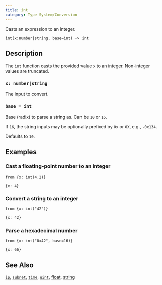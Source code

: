 ```yaml
---
title: int
category: Type System/Conversion
---
```


Casts an expression to an integer.

```tql
int(x:number|string, base=int) -> int
```

## Description

The `int` function casts the provided value `x` to an integer. Non-integer
values are truncated.

### `x: number|string`

The input to convert.

### `base = int`

Base (radix) to parse a string as. Can be `10` or `16`.

If `16`, the string inputs may be optionally prefixed by `0x` or `0X`, e.g.,
`-0x134`.

Defaults to `10`.

## Examples

### Cast a floating-point number to an integer

```tql
from {x: int(4.2)}
```

```tql
{x: 4}
```

### Convert a string to an integer

```tql
from {x: int("42")}
```

```tql
{x: 42}
```

### Parse a hexadecimal number

```tql
from {x: int("0x42", base=16)}
```

```tql
{x: 66}
```

## See Also

[`ip`](/reference/functions/ip),
[`subnet`](/reference/functions/subnet),
[`time`](/reference/functions/time),
[`uint`](/reference/functions/uint),
[float](/reference/functions/float),
[string](/reference/functions/string)
